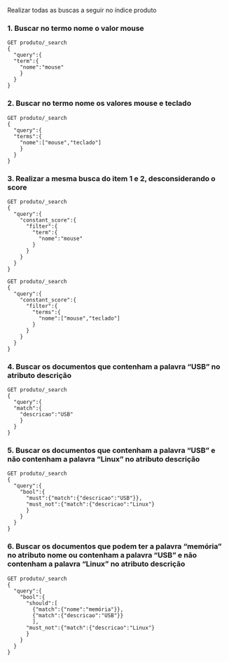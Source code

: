 Realizar todas as buscas a seguir no índice produto

### 1. Buscar no termo nome o valor mouse
```
GET produto/_search
{
  "query":{
  "term":{
    "nome":"mouse"
    }
  }
}
```

### 2. Buscar no termo nome os valores mouse e teclado
```
GET produto/_search
{
  "query":{
  "terms":{
    "nome":["mouse","teclado"]
    }
  }
}
```

### 3. Realizar a mesma busca do item 1 e 2, desconsiderando o score
```
GET produto/_search
{
  "query":{
    "constant_score":{
      "filter":{
        "term":{
          "nome":"mouse"
        }
      }
    }
  }
}
```
```
GET produto/_search
{
  "query":{
    "constant_score":{
      "filter":{
        "terms":{
          "nome":["mouse","teclado"]
        }
      }
    }
  }
}
```

### 4. Buscar os documentos que contenham a palavra “USB” no atributo descrição
```
GET produto/_search
{
  "query":{
  "match":{
    "descricao":"USB"
    }
  }
}
```

### 5. Buscar os documentos que contenham a palavra “USB” e não contenham a palavra “Linux” no atributo descrição
```
GET produto/_search
{
  "query":{
    "bool":{
      "must":{"match":{"descricao":"USB"}},
      "must_not":{"match":{"descricao":"Linux"}
      }
    }
  }
}
```

### 6. Buscar os documentos que podem ter a palavra “memória” no atributo nome ou contenham a palavra “USB” e não contenham a palavra “Linux” no atributo descrição
```
GET produto/_search
{
  "query":{
    "bool":{
      "should":[
        {"match":{"nome":"memória"}},
        {"match":{"descricao":"USB"}}
        ],
      "must_not":{"match":{"descricao":"Linux"}
      }
    }
  }
}
```
